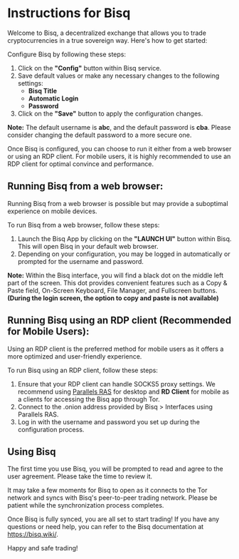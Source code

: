 # Instructions for Bisq

Welcome to Bisq, a decentralized exchange that allows you to trade cryptocurrencies in a true sovereign way. Here's how to get started:

Configure Bisq by following these steps:

1. Click on the **"Config"** button within Bisq service.
2. Save default values or make any necessary changes to the following settings:
   - **Bisq Title**
   - **Automatic Login**
   - **Password**
3. Click on the **"Save"** button to apply the configuration changes.

**Note:** The default username is **abc**, and the default password is **cba**. Please consider changing the default password to a more secure one.

Once Bisq is configured, you can choose to run it either from a web browser or using an RDP client. For mobile users, it is highly recommended to use an RDP client for optimal convince and performance.

## Running Bisq from a web browser:

Running Bisq from a web browser is possible but may provide a suboptimal experience on mobile devices.

To run Bisq from a web browser, follow these steps:

1. Launch the Bisq App by clicking on the **"LAUNCH UI"** button within Bisq. This will open Bisq in your default web browser.
2. Depending on your configuration, you may be logged in automatically or prompted for the username and password.

**Note:** Within the Bisq interface, you will find a black dot on the middle left part of the screen. This dot provides convenient features such as a Copy & Paste field, On-Screen Keyboard, File Manager, and Fullscreen buttons. **(During the login screen, the option to copy and paste is not available)**

## Running Bisq using an RDP client (Recommended for Mobile Users):

Using an RDP client is the preferred method for mobile users as it offers a more optimized and user-friendly experience.

To run Bisq using an RDP client, follow these steps:

1. Ensure that your RDP client can handle SOCKS5 proxy settings. We recommend using [Parallels RAS](https://www.parallels.com/products/ras/download/client/) for desktop and **RD Client** for mobile as a clients for accessing the Bisq app through Tor.
2. Connect to the .onion address provided by Bisq > Interfaces using Parallels RAS.
3. Log in with the username and password you set up during the configuration process.

## Using Bisq

The first time you use Bisq, you will be prompted to read and agree to the user agreement. Please take the time to review it.

It may take a few moments for Bisq to open as it connects to the Tor network and syncs with Bisq's peer-to-peer trading network. Please be patient while the synchronization process completes.

Once Bisq is fully synced, you are all set to start trading! If you have any questions or need help, you can refer to the Bisq documentation at https://bisq.wiki/.

Happy and safe trading!
